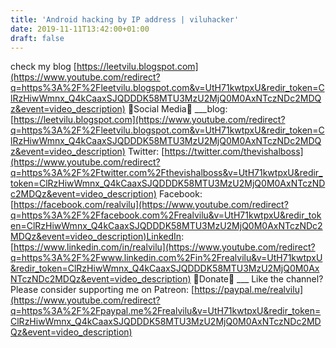```yaml
---
title: 'Android hacking by IP address | viluhacker'
date: 2019-11-11T13:42:00+01:00
draft: false
---
```


  
  
  
check my blog [https://leetvilu.blogspot.com](https://www.youtube.com/redirect?q=https%3A%2F%2Fleetvilu.blogspot.com&v=UtH71kwtpxU&redir_token=ClRzHiwWmnx_Q4kCaaxSJQDDDK58MTU3MzU2MjQ0M0AxNTczNDc2MDQz&event=video_description) 📱Social Media📱 \_\_\_blog: [https://leetvilu.blogspot.com](https://www.youtube.com/redirect?q=https%3A%2F%2Fleetvilu.blogspot.com&v=UtH71kwtpxU&redir_token=ClRzHiwWmnx_Q4kCaaxSJQDDDK58MTU3MzU2MjQ0M0AxNTczNDc2MDQz&event=video_description) Twitter: [https://twitter.com/thevishalboss](https://www.youtube.com/redirect?q=https%3A%2F%2Ftwitter.com%2Fthevishalboss&v=UtH71kwtpxU&redir_token=ClRzHiwWmnx_Q4kCaaxSJQDDDK58MTU3MzU2MjQ0M0AxNTczNDc2MDQz&event=video_description) Facebook: [https://facebook.com/realvilu](https://www.youtube.com/redirect?q=https%3A%2F%2Ffacebook.com%2Frealvilu&v=UtH71kwtpxU&redir_token=ClRzHiwWmnx_Q4kCaaxSJQDDDK58MTU3MzU2MjQ0M0AxNTczNDc2MDQz&event=video_description)LinkedIn: [https://www.linkedin.com/in/realvilu](https://www.youtube.com/redirect?q=https%3A%2F%2Fwww.linkedin.com%2Fin%2Frealvilu&v=UtH71kwtpxU&redir_token=ClRzHiwWmnx_Q4kCaaxSJQDDDK58MTU3MzU2MjQ0M0AxNTczNDc2MDQz&event=video_description) 💸Donate💸 \_\_\_ Like the channel? Please consider supporting me on Patreon: [https://paypal.me/realvilu](https://www.youtube.com/redirect?q=https%3A%2F%2Fpaypal.me%2Frealvilu&v=UtH71kwtpxU&redir_token=ClRzHiwWmnx_Q4kCaaxSJQDDDK58MTU3MzU2MjQ0M0AxNTczNDc2MDQz&event=video_description)